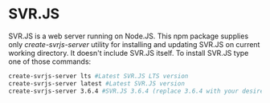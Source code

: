# SVR.JS
SVR.JS is a web server running on Node.JS.
This npm package supplies only *create-svrjs-server* utility for installing and updating SVR.JS on current working directory. It doesn't include SVR.JS itself.
To install SVR.JS type one of those commands:

```bash
create-svrjs-server lts #Latest SVR.JS LTS version
create-svrjs-server latest #Latest SVR.JS version
create-svrjs-server 3.6.4 #SVR.JS 3.6.4 (replace 3.6.4 with your desired version)
```
